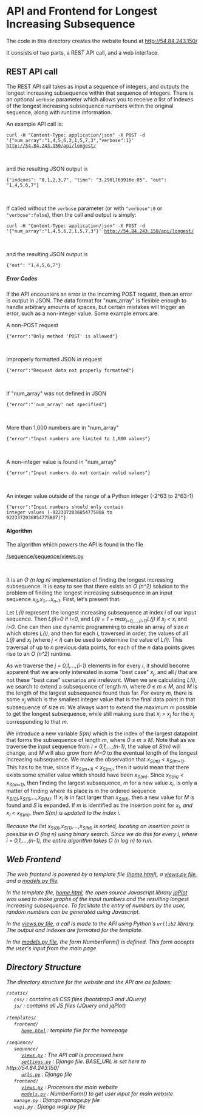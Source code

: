 <h1>API and Frontend for Longest Increasing Subsequence</h1>
<p>The code in this directory creates the website found at
<a href="http://54.84.243.150/">http://54.84.243.150/</a></p>

<p>It consists of two parts, a REST API call, and a web interface.</p>

<h2>REST API call</h2>

<p>The REST API call takes as input a sequence of integers, and outputs the longest increasing subsequence within that sequence of integers. There is an optional <code>verbose</code> parameter which allows you to receive a list of indexes of the longest increasing subsequence numbers within the original sequence, along with runtime information.</p>

<p>An example API call is:</p>

<code>curl -H "Content-Type: application/json" -X POST -d '{"num_array":"1,4,5,6,2,1,5,7,3","verbose":1}' http://54.84.243.150/api/longest/</code>

<br /><p>and the resulting JSON output is</p>

<code>{"indexes": "0,1,2,3,7", "time": "3.2901763916e-05", "out": "1,4,5,6,7"}</code>

<br /><p>If called without the <code>verbose</code> parameter (or with <code>"verbose":0</code> or <code>"verbose":false</code>), then the call and output is simply:</p>

<code>curl -H "Content-Type: application/json" -X POST -d '{"num_array":"1,4,5,6,2,1,5,7,3"}' http://54.84.243.150/api/longest/</code>

<br /><p>and the resulting JSON output is</p>

<code>{"out": "1,4,5,6,7"}</code>

<h5>Error Codes</h5>

<p>If the API encounters an error in the incoming POST request, then an error is output in JSON. The data format for "num_array" is flexible enough to handle arbitrary amounts of spaces, but certain mistakes will trigger an error, such as a non-integer value. Some example errors are:</p>

<p>A non-POST request</p>
<code>{"error":"Only method 'POST' is allowed"}</code>

<br /><p>Improperly formatted JSON in request<p>
<code>{"error":"Request data not properly formatted"}</code>

<br /><p>If "num_array" was not defined in JSON</p>
<code>{"error":"'num_array' not specified"}</code>

<br /><p>More than 1,000 numbers are in "num_array"</p>
<code>{"error":"Input numbers are limited to 1,000 values"}</code>

<br /><p>A non-integer value is found in "num_array"</p>
<code>{"error":"Input numbers do not contain valid values"}</code>

<br /><p>An integer value outside of the range of a Python integer (-2^63 to 2^63-1)</p>
<code>{"error":"Input numbers should only contain integer values (-9223372036854775808 to 9223372036854775807)"}</code>

<h4>Algorithm</h4>

<p>The algorithm which powers the API is found in the file</p>

<a href="https://github.com/Estherbunny/LongestSubsequence/blob/master/sequence/sequence/views.py">/sequence/sequence/views.py</a>

<br /><p>It is an <i>O (n log n)</i> implementation of finding the longest increasing subsequence. It is easy to see that there exists an <i>O (n^2)</i> solution to the problem of finding the longest increasing subsequence in an input sequence <i>x<sub>0</sub>,x<sub>1</sub>,...x<sub>n-1</sub></i>. First, let's present that.</p>

<p>Let <i>L(i)</i> represent the longest increasing subsequence at index <i>i</i> of our input sequence. Then <i>L(i)=0</i> if <i>i=0</i>, and <i>L(i) = 1 + max<sub>j=0,...,(i-1)</sub>L(j)</i> if <i>x<sub>j</sub> &lt; x<sub>i</sub></i> and <i>i>0</i>. One can then use dynamic programming to create an array of size <i>n</i> which stores <i>L(i)</i>, and then for each <i>i</i>, traversed in order, the values of all <i>L(j)</i> and <i>x<sub>j</sub></i> (where <i>j &lt; i</i>) can be used to determine the value of <i>L(i)</i>.  This traversal of up to <i>n</i> previous data points, for each of the <i>n</i> data points gives rise to an <i>O (n^2)</i> runtime.</p>

<p>As we traverse the <i>j = 0,1,...,(i-1)</i> elements in for every <i>i</i>, it should become apparent that we are only interested in some "best case" <i>x<sub>j</sub></i>, and all <i>j</i> that are not these "best case" scenarios are irrelevant. When we are calculating <i>L(i)</i>, we search to extend a subsequence of length <i>m</i>, where <i>0 &le; m &le; M</i>, and <i>M</i> is the length of the largest subsequence found thus far. For every <i>m</i>, there is some <i>x<sub>j</sub></i> which is the smallest integer value that is the final data point in that subsequence of size <i>m</i>. We always want to extend the maximum <i>m</i> possible to get the longest subsequence, while still making sure that <i>x<sub>i</sub> &gt; x<sub>j</sub></i> for the <i>x<sub>j</sub></i> corresponding to that <i>m</i>.</p>

<p>We introduce a new variable <i>S(m)</i> which is the index of the largest datapoint that forms the subsequence of length <i>m</i>, where <i>0 &le; m &le; M</i>. Note that as we traverse the input sequence from <i>i = 0,1,...,(n-1)</i>, the value of <i>S(m)</i> will change, and <i>M</i> will also grow from <i>M=0</i> to the eventual length of the longest increasing subsequence. We make the observation that <i>x<sub>S(m)</sub> &lt; x<sub>S(m+1)</sub></i>. This has to be true, since if <i>x<sub>S(m+1)</sub> &lt; x<sub>S(m)</sub></i>, then it would mean that there exists some smaller value which should have been <i>x<sub>S(m)</sub></i>. Since <i>x<sub>S(m)</sub> &lt; x<sub>S(m+1)</sub></i>, then finding the largest subsequence, <i>m</i> for a new value <i>x<sub>i</sub></i>, is only a matter of finding where its place is in the ordered sequence <i>x<sub>S(0)</sub>,x<sub>S(1)</sub>,...,x<sub>S(M)</sub></i>. If <i>x<sub>i</sub></i> is in fact larger than <i>x<sub>S(M)</sub></i>, then a new value for <i>M</i> is found and <i>S</i> is expanded. If <i>m</i> is identified as the insertion point for <i>x<sub>i</sub>, and <i>x<sub>i</sub> &lt; x<sub>S(m)</sub></i>, then <i>S(m)</i> is updated to the index <i>i</i>.</p>

<p>Because the list <i>x<sub>S(0)</sub>,x<sub>S(1)</sub>,...,x<sub>S(M)</sub></i> is sorted, locating an insertion point is possible in <i>O (log n)</i> using binary search. Since we do this for every <i>i</i>, where <i>i = 0,1,...,(n-1)</i>, the entire algorithm takes <i>O (n log n)</i> to run.</p>

<h2>Web Frontend</h2>

<p>The web frontend is powered by a template file <a href="https://github.com/Estherbunny/LongestSubsequence/blob/master/templates/frontend/home.html">(home.html)</a>, a <a href="https://github.com/Estherbunny/LongestSubsequence/blob/master/sequence/frontend/views.py">views.py file</a>, and a <a href="https://github.com/Estherbunny/LongestSubsequence/blob/master/sequence/frontend/models.py">models.py file</a>.</p>

<p>In the template file, <a href="https://github.com/Estherbunny/LongestSubsequence/blob/master/templates/frontend/home.html">home.html</a>, the open source Javascript library <a href="http://www.jqplot.com/index.php">jqPlot</a> was used to make  graphs of the input numbers and the resulting longest increasing subsequence. To facilitate the entry of numbers by the user, random numbers can be generated using Javascript.</p>

<p>In the <a href="https://github.com/Estherbunny/LongestSubsequence/blob/master/sequence/frontend/views.py">views.py file</a>, a call is made to the API using Python's <code>urllib2</code> library. The output and indexes are formated for the template.</p>

<p>In the <a href="https://github.com/Estherbunny/LongestSubsequence/blob/master/sequence/frontend/models.py">models.py file</a>, the form NumberForm() is defined. This form accepts the user's input from the main page</p>

<h2>Directory Structure</h2>

<p>The directory structure for the website and the API are as follows:</p>

<p>
<code>/static/</code><br />
&nbsp;&nbsp;&nbsp;&nbsp;&nbsp;<code>css/</code> : contains all CSS files (bootstrap3 and JQuery)<br />
&nbsp;&nbsp;&nbsp;&nbsp;&nbsp;<code>js/</code> : contains all JS files (JQuery and jqPlot)<br />
<br />
<code>/templates/</code><br />
&nbsp;&nbsp;&nbsp;&nbsp;&nbsp;<code>frontend/</code><br />
&nbsp;&nbsp;&nbsp;&nbsp;&nbsp;&nbsp;&nbsp;&nbsp;&nbsp;&nbsp;<code><a href="https://github.com/Estherbunny/LongestSubsequence/blob/master/templates/frontend/home.html">home.html</a></code> : template file for the homepage<br />
<br />
<code>/sequence/</code><br />
&nbsp;&nbsp;&nbsp;&nbsp;&nbsp;<code>sequence/</code><br />
&nbsp;&nbsp;&nbsp;&nbsp;&nbsp;&nbsp;&nbsp;&nbsp;&nbsp;&nbsp;<code><a href="https://github.com/Estherbunny/LongestSubsequence/blob/master/sequence/sequence/views.py">views.py</a></code> : The API call is processed here<br />
&nbsp;&nbsp;&nbsp;&nbsp;&nbsp;&nbsp;&nbsp;&nbsp;&nbsp;&nbsp;<code><a href="https://github.com/Estherbunny/LongestSubsequence/blob/master/sequence/sequence/settings.py">settings.py</a></code> : Django file. BASE_URL is set here to http://54.84.243.150/<br />
&nbsp;&nbsp;&nbsp;&nbsp;&nbsp;&nbsp;&nbsp;&nbsp;&nbsp;&nbsp;<code><a href="https://github.com/Estherbunny/LongestSubsequence/blob/master/sequence/sequence/urls.py">urls.py</a></code> : Django file<br />
&nbsp;&nbsp;&nbsp;&nbsp;&nbsp;<code>frontend/</code><br /> 
&nbsp;&nbsp;&nbsp;&nbsp;&nbsp;&nbsp;&nbsp;&nbsp;&nbsp;&nbsp;<code><a href="https://github.com/Estherbunny/LongestSubsequence/blob/master/sequence/frontend/views.py">views.py</a></code> : Processes the main website<br />
&nbsp;&nbsp;&nbsp;&nbsp;&nbsp;&nbsp;&nbsp;&nbsp;&nbsp;&nbsp;<code><a href="https://github.com/Estherbunny/LongestSubsequence/blob/master/sequence/frontend/models.py">models.py</a></code> : NumberForm() to get user input for main website <br />
&nbsp;&nbsp;&nbsp;&nbsp;&nbsp;<code>manage.py</code> : Django manage.py file<br />
&nbsp;&nbsp;&nbsp;&nbsp;&nbsp;<code>wsgi.py</code> : Django wsgi.py file<br />

</p>






